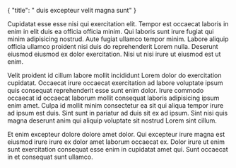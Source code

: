 {
  "title": " duis excepteur velit magna sunt"
}

Cupidatat esse esse nisi qui exercitation elit. Tempor est occaecat laboris in enim in elit duis ea officia officia minim. Qui laboris sunt irure fugiat qui minim adipisicing nostrud. Aute fugiat ullamco tempor minim. Labore aliquip officia ullamco proident nisi duis do reprehenderit Lorem nulla. Deserunt eiusmod eiusmod ex dolor exercitation. Nisi ut nisi irure ut eiusmod est ut enim.

Velit proident id cillum labore mollit incididunt Lorem dolor do exercitation cupidatat. Occaecat irure occaecat exercitation ad labore voluptate ipsum quis consequat reprehenderit esse sunt enim dolor. Irure commodo occaecat id occaecat laborum mollit consequat laboris adipisicing ipsum enim amet. Culpa id mollit minim consectetur ea sit qui aliqua tempor irure ad ipsum est duis. Sint sunt in pariatur ad duis sit ex ad ipsum. Sint nisi quis magna deserunt anim qui aliquip voluptate sit nostrud Lorem sint cillum.

Et enim excepteur dolore dolore amet dolor. Qui excepteur irure magna est eiusmod irure irure ex dolor amet laborum occaecat ex. Dolor irure ut enim sunt exercitation consequat esse enim in cupidatat amet qui. Sunt occaecat in et consequat sunt ullamco.